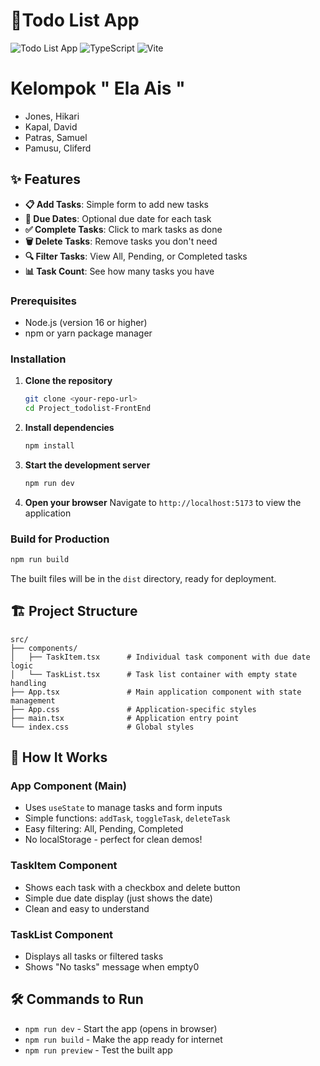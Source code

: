 # 📝Todo List App
![Todo List App](https://img.shields.io/badge/React-19.1.1-blue) ![TypeScript](https://img.shields.io/badge/TypeScript-5.8.3-blue) ![Vite](https://img.shields.io/badge/Vite-7.1.7-646CFF)

# Kelompok " Ela Ais "
- Jones, Hikari
- Kapal, David
- Patras, Samuel
- Pamusu, Cliferd

## ✨ Features

- **📋 Add Tasks**: Simple form to add new tasks
- **📅 Due Dates**: Optional due date for each task
- **✅ Complete Tasks**: Click to mark tasks as done
- **🗑️ Delete Tasks**: Remove tasks you don't need
- **🔍 Filter Tasks**: View All, Pending, or Completed tasks
- **📊 Task Count**: See how many tasks you have

### Prerequisites

- Node.js (version 16 or higher)
- npm or yarn package manager

### Installation

1. **Clone the repository**
   ```bash
   git clone <your-repo-url>
   cd Project_todolist-FrontEnd
   ```

2. **Install dependencies**
   ```bash
   npm install
   ```

3. **Start the development server**
   ```bash
   npm run dev
   ```

4. **Open your browser**
   Navigate to `http://localhost:5173` to view the application

### Build for Production

```bash
npm run build
```

The built files will be in the `dist` directory, ready for deployment.

## 🏗️ Project Structure

```
src/
├── components/
│   ├── TaskItem.tsx      # Individual task component with due date logic
│   └── TaskList.tsx      # Task list container with empty state handling
├── App.tsx               # Main application component with state management
├── App.css               # Application-specific styles
├── main.tsx              # Application entry point
└── index.css             # Global styles
```

## 🎯 How It Works

### App Component (Main)
- Uses `useState` to manage tasks and form inputs
- Simple functions: `addTask`, `toggleTask`, `deleteTask`
- Easy filtering: All, Pending, Completed
- No localStorage - perfect for clean demos!

### TaskItem Component
- Shows each task with a checkbox and delete button
- Simple due date display (just shows the date)
- Clean and easy to understand

### TaskList Component
- Displays all tasks or filtered tasks
- Shows "No tasks" message when empty0

## 🛠️ Commands to Run

- `npm run dev` - Start the app (opens in browser)
- `npm run build` - Make the app ready for internet
- `npm run preview` - Test the built app
